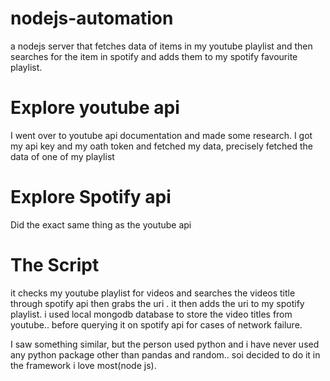 # nodejs-automation
a nodejs server that fetches data of items in my youtube playlist and then searches for the item in spotify and adds them to my spotify favourite playlist.

# Explore youtube api
  I went over to youtube api documentation and made some research. I got my api key and my oath token and fetched my data, precisely fetched the data of one of my playlist
  
# Explore Spotify api
  Did the exact same thing as the youtube api
  
# The Script
  it checks my youtube playlist for videos and searches the videos title through spotify api then grabs the uri .
  it then adds the uri to my spotify playlist.
  i used local mongodb database to store the video titles from youtube.. before querying it on spotify api for cases of network failure.
  
I saw something similar, but the person used python and i have never used any python package other than pandas and random.. soi decided to do it in the framework i love most(node js).
